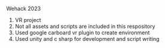 Wehack 2023


1) VR project
2) Not all assets and scripts are included in this respository
3) Used google carboard vr plugin to create environment
4) Used unity and c sharp for development and script writing
